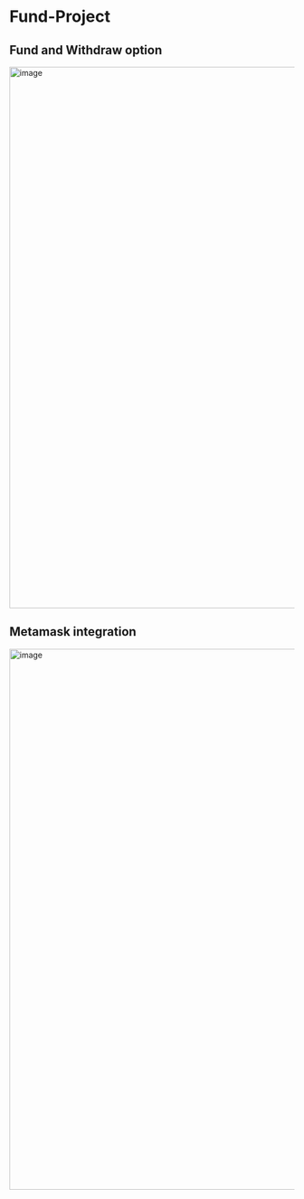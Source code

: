 # Fund-Project

<h2>Fund and Withdraw option</h2>
<img width="958" alt="image" src="https://user-images.githubusercontent.com/92308955/197357095-396dd40a-dd2d-4e31-8880-2052dc31fc25.png">


<h2>Metamask integration</h2>

<img width="957" alt="image" src="https://user-images.githubusercontent.com/92308955/197357128-239e2ee4-c053-4ee4-abd0-76641ccdb3d0.png">
